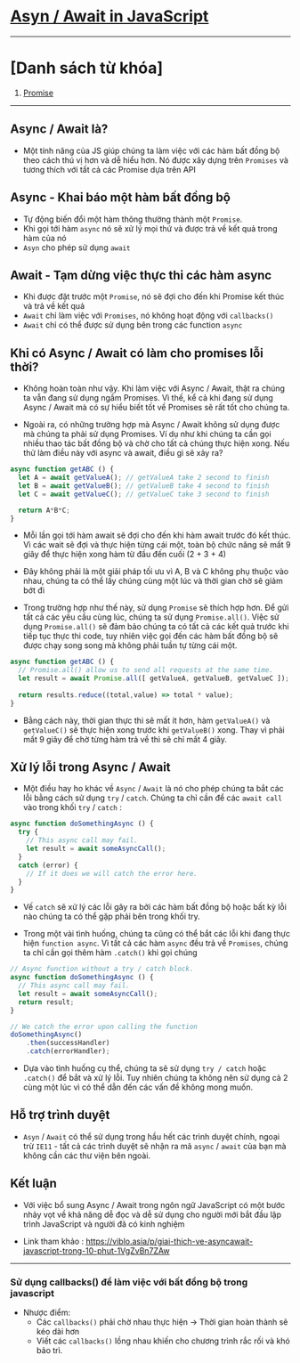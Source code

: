 # [**Asyn / Await in JavaScript**](https://viblo.asia/p/giai-thich-ve-asyncawait-javascript-trong-10-phut-1VgZvBn7ZAw)

---

# [Danh sách từ khóa]
1. [Promise](~/Week%201/Day%202)

---

## **Async / Await là?**
+ Một tính năng của JS giúp chúng ta làm việc với các hàm bất đồng bộ theo cách thú vị hơn và dễ hiểu hơn. Nó được xây dựng trên `Promises` và tương thích với tất cả các Promise dựa trên API

## **Async - Khai báo một hàm bất đồng bộ**
+ Tự động biến đổi một hàm thông thường thành một `Promise`.
+ Khi gọi tới hàm `async` nó sẽ xử lý mọi thứ và được trả về kết quả trong hàm của nó
+ `Asyn` cho phép sử dụng `await`

## **Await - Tạm dừng việc thực thi các hàm async**
+ Khi được đặt trước một `Promise`, nó sẽ đợi cho đến khi Promise kết thúc và trả về kết quả
+ `Await` chỉ làm việc với `Promises`, nó không hoạt động với `callbacks()`
+ `Await` chỉ có thể được sử dụng bên trong các function `async`

## **Khi có Async / Await có làm cho promises lỗi thời?**

- Không hoàn toàn như vậy. Khi làm việc với Async / Await, thật ra chúng ta vẫn đang sử dụng ngầm Promises. Vì thế, kể cả khi đang sử dụng Async / Await mà có sự hiểu biết tốt về Promises sẽ rất tốt cho chúng ta.

- Ngoài ra, có những  trường hợp mà Async / Await không sử dụng được mà chúng ta phải sử dụng Promises. Ví dụ như khi chúng ta cần gọi nhiều thao tác bất đồng bộ và chờ cho tất cả chúng thực hiện xong. Nếu thử làm điều này với async và await, điều gì sẽ xảy ra?

```js
async function getABC () {
  let A = await getValueA(); // getValueA take 2 second to finish
  let B = await getValueB(); // getValueB take 4 second to finish
  let C = await getValueC(); // getValueC take 3 second to finish

  return A*B*C;
}
```

- Mỗi lần gọi tới hàm await sẽ đợi cho đến khi hàm await trước đó kết thúc. Vì các wait sẽ đợi và thực hiện từng cái một, toàn bộ chức năng sẽ mất 9 giây để thực hiện xong hàm từ đầu đến cuối (2 + 3 + 4)

- Đây không phải là một giải pháp tối ưu vì A, B và C không phụ thuộc vào nhau, chúng ta có thể lấy chúng cùng một lúc và thời gian chờ sẽ giảm bớt đi

- Trong trường hợp như thế này, sử dụng `Promise` sẽ thích hợp hơn. Để gửi tất cả các yêu cầu cùng lúc, chúng ta sử dụng `Promise.all()`. Việc sử dụng `Promise.all()` sẽ đảm bảo chúng ta có tất cả các kết quả trước khi tiếp tục thực thi code, tuy nhiên việc gọi đến các hàm bất đồng bộ sẽ được chạy song song mà không phải tuần tự từng cái một.

```js
async function getABC () {
  // Promise.all() allow us to send all requests at the same time.
  let result = await Promise.all([ getValueA, getValueB, getValueC ]);
  
  return results.reduce((total,value) => total * value);
}
```
- Bằng cách này, thời gian thực thi sẽ mất ít hơn, hàm `getValueA()` và `getValueC()` sẽ thực hiện xong trước khi `getValueB()` xong. Thay vì phải mất 9 giây để chờ từng hàm trả về thì sẽ chỉ mất 4 giây.


## **Xử lý lỗi trong Async / Await**

- Một điều hay ho khác về `Async` / `Await` là nó cho phép chúng ta bắt các lỗi bằng cách sử dụng `try` / `catch`. Chúng ta chỉ cần để các `await call` vào trong khối `try` / `catch` :
```js
async function doSomethingAsync () {
  try {
    // This async call may fail.
    let result = await someAsyncCall();
  }
  catch (error) {
    // If it does we will catch the error here.
  }
}
```
- Vế `catch` sẽ xử lý các lỗi gây ra bởi các hàm bất đồng bộ hoặc bất kỳ lỗi nào chúng ta có thể gặp phải bên trong khối try.

- Trong một vài tình huống, chúng ta cũng có thể bắt các lỗi khi đang thực hiện `function async`. Vì tất cả các hàm `async` đều trả về `Promises`, chúng ta chỉ cần gọi thêm hàm `.catch()` khi gọi chúng

```js
// Async function without a try / catch block.
async function doSomethingAsync () {
  // This async call may fail.
  let result = await someAsyncCall();
  return result;
}

// We catch the error upon calling the function
doSomethingAsync()
    .then(successHandler)
    .catch(errorHandler);
```

- Dựa vào tình huống cụ thể, chúng ta sẽ sử dụng `try / catch` hoặc `.catch()` để bắt và xử lý lỗi. Tuy nhiên chúng ta không nên sử dụng cả 2 cùng một lúc vì có thể dẫn đến các vấn đề không mong muốn.

## **Hỗ trợ trình duyệt**

- `Asyn` / `Await` có thể sử dụng trong hầu hết các trình duyệt chính, ngoại trừ `IE11` - tất cả các trình duyệt sẽ nhận ra mã `async` / `await` của bạn mà không cần các thư viện bên ngoài.

## **Kết luận**

- Với việc bổ sung Async / Await trong ngôn ngữ JavaScript có một bước nhảy vọt về khả năng dễ đọc và dễ sử dụng cho người mới bắt đầu lập trình JavaScript và người đã có kinh nghiệm

- Link tham khảo : https://viblo.asia/p/giai-thich-ve-asyncawait-javascript-trong-10-phut-1VgZvBn7ZAw


---

### Sử dụng callbacks() để làm việc với bất đồng bộ trong javascript

- Nhược điểm:
   + Các `callbacks()` phải chờ nhau thực hiện -> Thời gian hoàn thành sẽ kéo dài hơn
   + Viết các `callbacks()` lồng nhau khiến cho chương trình rắc rối và khó bảo trì.



